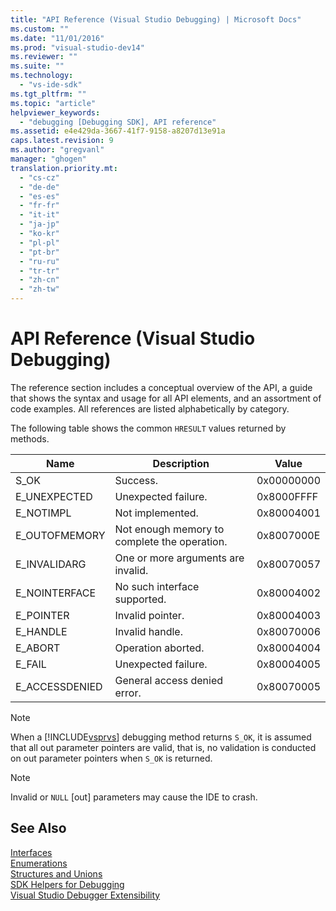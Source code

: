 ```yaml
---
title: "API Reference (Visual Studio Debugging) | Microsoft Docs"
ms.custom: ""
ms.date: "11/01/2016"
ms.prod: "visual-studio-dev14"
ms.reviewer: ""
ms.suite: ""
ms.technology: 
  - "vs-ide-sdk"
ms.tgt_pltfrm: ""
ms.topic: "article"
helpviewer_keywords: 
  - "debugging [Debugging SDK], API reference"
ms.assetid: e4e429da-3667-41f7-9158-a8207d13e91a
caps.latest.revision: 9
ms.author: "gregvanl"
manager: "ghogen"
translation.priority.mt: 
  - "cs-cz"
  - "de-de"
  - "es-es"
  - "fr-fr"
  - "it-it"
  - "ja-jp"
  - "ko-kr"
  - "pl-pl"
  - "pt-br"
  - "ru-ru"
  - "tr-tr"
  - "zh-cn"
  - "zh-tw"
---
```

# API Reference (Visual Studio Debugging)
The reference section includes a conceptual overview of the API, a guide that shows the syntax and usage for all API elements, and an assortment of code examples. All references are listed alphabetically by category.  
  
 The following table shows the common `HRESULT` values returned by methods.  
  
|Name|Description|Value|  
|----------|-----------------|-----------|  
|S_OK|Success.|0x00000000|  
|E_UNEXPECTED|Unexpected failure.|0x8000FFFF|  
|E_NOTIMPL|Not implemented.|0x80004001|  
|E_OUTOFMEMORY|Not enough memory to complete the operation.|0x8007000E|  
|E_INVALIDARG|One or more arguments are invalid.|0x80070057|  
|E_NOINTERFACE|No such interface supported.|0x80004002|  
|E_POINTER|Invalid pointer.|0x80004003|  
|E_HANDLE|Invalid handle.|0x80070006|  
|E_ABORT|Operation aborted.|0x80004004|  
|E_FAIL|Unexpected failure.|0x80004005|  
|E_ACCESSDENIED|General access denied error.|0x80070005|  
  
> [!NOTE]
>  When a [!INCLUDE[vsprvs](../../../code-quality/includes/vsprvs_md.md)] debugging method returns `S_OK`, it is assumed that all out parameter pointers are valid, that is, no validation is conducted on out parameter pointers when `S_OK` is returned.  
  
> [!NOTE]
>  Invalid or `NULL` [out] parameters may cause the IDE to crash.  
  
## See Also  
 [Interfaces](../../../extensibility/debugger/reference/interfaces-visual-studio-debugging.md)   
 [Enumerations](../../../extensibility/debugger/reference/enumerations-visual-studio-debugging.md)   
 [Structures and Unions](../../../extensibility/debugger/reference/structures-and-unions.md)   
 [SDK Helpers for Debugging](../../../extensibility/debugger/reference/sdk-helpers-for-debugging.md)   
 [Visual Studio Debugger Extensibility](../../../extensibility/debugger/visual-studio-debugger-extensibility.md)